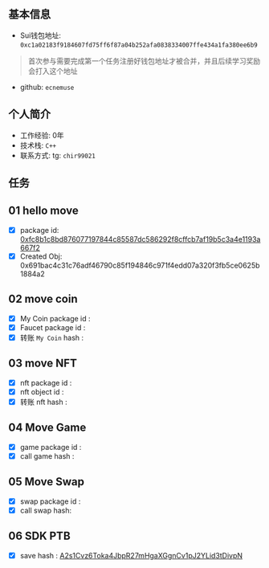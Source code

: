 ## 基本信息
- Sui钱包地址: `0xc1a02183f9184607fd75ff6f87a04b252afa0838334007ffe434a1fa380ee6b9`
> 首次参与需要完成第一个任务注册好钱包地址才被合并，并且后续学习奖励会打入这个地址
- github: `ecnemuse`

## 个人简介
- 工作经验: 0年
- 技术栈: `C++`
- 联系方式: tg: `chir99021` 

## 任务

##   01 hello move  
- [x] package id: [0xfc8b1c8bd876077197844c85587dc586292f8cffcb7af19b5c3a4e1193a667f2](https://suivision.xyz/package/0xfc8b1c8bd876077197844c85587dc586292f8cffcb7af19b5c3a4e1193a667f2)
- [x] Created Obj: 0x691bac4c31c76adf46790c85f194846c971f4edd07a320f3fb5ce0625b1884a2
      
##   02 move coin
- [x] My Coin package id :
- [x] Faucet package id : 
- [x] 转账 `My Coin` hash : 

##   03 move NFT
- [x] nft package id :
- [x] nft object id : 
- [x] 转账 nft hash :
##   04 Move Game
- [x] game package id :
- [x] call game hash : 

##   05 Move Swap
- [x] swap package id :
- [x] call swap hash: 
 
##   06 SDK PTB
- [x] save hash : [A2s1Cvz6Toka4JbpR27mHgaXGgnCv1pJ2YLid3tDivpN](https://suivision.xyz/txblock/A2s1Cvz6Toka4JbpR27mHgaXGgnCv1pJ2YLid3tDivpN)
